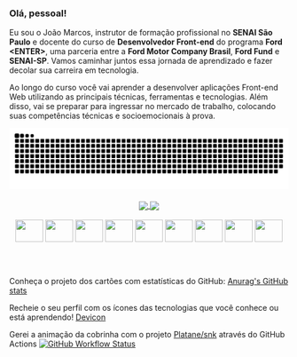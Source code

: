 ### Olá, pessoal!

Eu sou o João Marcos, instrutor de formação profissional no **SENAI São Paulo** e docente do curso de **Desenvolvedor Front-end** do programa **Ford &lt;ENTER&gt;**, uma parceria entre a **Ford Motor Company Brasil**, **Ford Fund** e **SENAI-SP**. Vamos caminhar juntos essa jornada de aprendizado e fazer decolar sua carreira em tecnologia.

Ao longo do curso você vai aprender a desenvolver aplicações Front-end Web utilizando as principais técnicas, ferramentas e tecnologias. Além disso, vai se preparar para ingressar no mercado de trabalho, colocando suas competências técnicas e socioemocionais à prova.

<div align="center">
<picture>
  <source media="(prefers-color-scheme: dark)" srcset="https://raw.githubusercontent.com/JoaoRoccella/JoaoRoccella/output/github-contribution-grid-snake-dark.svg">
  <source media="(prefers-color-scheme: light)" srcset="https://raw.githubusercontent.com/JoaoRoccella/JoaoRoccella/output/github-contribution-grid-snake.svg">
  <img alt="github-snake" src="https://raw.githubusercontent.com/JoaoRoccella/JoaoRoccella/output/github-contribution-grid-snake.svg">
</picture>
</div>

<br>

<div align="center">
  <a href="https://github.com/JoaoRoccella">
    <img align="center" height="180" src="https://github-readme-stats.vercel.app/api?username=JoaoRoccella&show_icons=true&theme=transparent">
    <img align="center" height="180" src="https://github-readme-stats.vercel.app/api/top-langs/?username=JoaoRoccella&layout=compact&theme=transparent">
  </a>
</div>

<br>

<div style="display: inline_block" align="center">
  <img align="center" height="40" width="50" src="https://cdn.jsdelivr.net/gh/devicons/devicon/icons/git/git-original.svg">
  <img align="center" height="40" width="50" src="https://cdn.jsdelivr.net/gh/devicons/devicon/icons/github/github-original.svg">
  <img align="center" height="40" width="50" src="https://cdn.jsdelivr.net/gh/devicons/devicon/icons/html5/html5-original.svg">
  <img align="center" height="40" width="50" src="https://cdn.jsdelivr.net/gh/devicons/devicon/icons/css3/css3-original.svg"> 
  <img align="center" height="40" width="50" src="https://cdn.jsdelivr.net/gh/devicons/devicon/icons/javascript/javascript-original.svg">
  <img align="center" height="40" width="50" src="https://cdn.jsdelivr.net/gh/devicons/devicon/icons/sass/sass-original.svg">
  <img align="center" height="40" width="50" src="https://cdn.jsdelivr.net/gh/devicons/devicon/icons/nodejs/nodejs-original.svg">
  <img align="center" height="40" width="50" src="https://cdn.jsdelivr.net/gh/devicons/devicon/icons/vscode/vscode-original.svg">
  <img align="center" height="40" width="50" src="https://cdn.jsdelivr.net/gh/devicons/devicon/icons/figma/figma-original.svg">
</div>

<br><br>

Conheça o projeto dos cartões com estatísticas do GitHub: [Anurag's GitHub stats](https://github.com/anuraghazra/github-readme-stats)
  
Recheie o seu perfil com os ícones das tecnologias que você conhece ou está aprendendo! [Devicon](https://devicon.dev/)
  
Gerei a animação da cobrinha com o projeto [Platane/snk](https://github.com/Platane/snk) através do GitHub Actions [![GitHub Workflow Status](https://img.shields.io/github/actions/workflow/status/joaoroccella/joaoroccella/cobrinha.yml?label=action&style=flat-square)](https://github.com/JoaoRoccella/JoaoRoccella/actions/workflows/cobrinha.yml)

